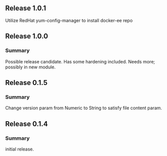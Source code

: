## Release 1.0.1

Utilize RedHat yum-config-manager to install docker-ee repo

## Release 1.0.0

### Summary
Possible release candidate. Has some hardening included. Needs more; possibly in new module.

## Release 0.1.5

### Summary
Change version param from Numeric to String to satisfy file content param.

## Release 0.1.4

### Summary
initial release.

